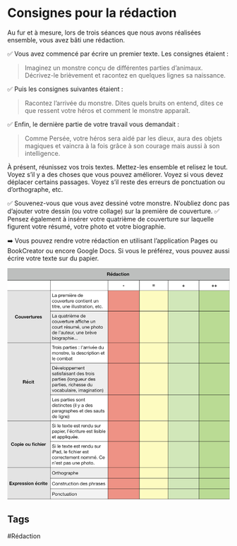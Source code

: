 # Consignes pour la rédaction

Au fur et à mesure, lors de trois séances que nous avons réalisées ensemble, vous avez bâti une rédaction.

✅ Vous avez commencé par écrire un premier texte. Les consignes étaient :

> Imaginez un monstre conçu de différentes parties d’animaux. Décrivez-le brièvement et racontez en quelques lignes sa naissance.

✅ Puis les consignes suivantes étaient :

> Racontez l’arrivée du monstre. Dites quels bruits on entend, dites ce que ressent votre héros et comment le monstre apparaît. 

✅ Enfin, le dernière partie de votre travail vous demandait :

>Comme Persée, votre héros sera aidé par les dieux, aura des objets magiques et vaincra à la fois grâce à son courage mais aussi à son intelligence.


À présent, réunissez vos trois textes. Mettez-les ensemble et relisez le tout. Voyez s’il y a des choses que vous pouvez améliorer. Voyez si vous devez déplacer certains passages. Voyez s’il reste des erreurs de ponctuation ou d’orthographe, etc.


✅ Souvenez-vous que vous avez dessiné votre monstre. N’oubliez donc pas d’ajouter votre dessin (ou votre collage) sur la première de couverture.
✅ Pensez également à insérer votre quatrième de couverture sur laquelle figurent votre résumé, votre photo et votre biographie.

➡️ Vous pouvez rendre votre rédaction en utilisant l’application Pages ou BookCreator ou encore Google Docs. Si vous le préférez, vous pouvez aussi écrire votre texte sur du papier.

![](https://github.com/YannHY/cours/blob/master/Collège/Sixième/Séquence%201/Barème.jpeg)

## Tags

#Rédaction
